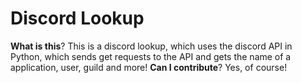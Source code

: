 # Discord Lookup
**What is this**?
This is a discord lookup, which uses the discord API in Python, which sends get requests to the API and gets the name of a application, user, guild and more!
**Can I contribute**?
Yes, of course!

